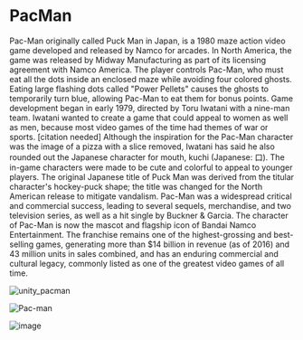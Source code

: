 # PacMan
Pac-Man originally called Puck Man in Japan, is a 1980 maze action video game developed and released by Namco for arcades.
In North America, the game was released by Midway Manufacturing as part of its licensing agreement with Namco America. 
The player controls Pac-Man, who must eat all the dots inside an enclosed maze while avoiding four colored ghosts. 
Eating large flashing dots called "Power Pellets" causes the ghosts to temporarily turn blue, allowing Pac-Man to eat them for bonus points.
Game development began in early 1979, directed by Toru Iwatani with a nine-man team.
Iwatani wanted to create a game that could appeal to women as well as men, because most video games of the time had themes of war or sports.
[citation needed] Although the inspiration for the Pac-Man character was the image of a pizza with a slice removed,
Iwatani has said he also rounded out the Japanese character for mouth, kuchi (Japanese: 口).
The in-game characters were made to be cute and colorful to appeal to younger players.
The original Japanese title of Puck Man was derived from the titular character's hockey-puck shape; 
the title was changed for the North American release to mitigate vandalism.
Pac-Man was a widespread critical and commercial success, leading to several sequels, merchandise, and two television series,
as well as a hit single by Buckner & Garcia. The character of Pac-Man is now the mascot and flagship icon of Bandai Namco Entertainment. 
The franchise remains one of the highest-grossing and best-selling games,
generating more than $14 billion in revenue (as of 2016) and 43 million units in sales combined,
and has an enduring commercial and cultural legacy, commonly listed as one of the greatest video games of all time.

![unity_pacman](https://user-images.githubusercontent.com/100313500/176639704-50067817-fed8-47e8-872d-0cc80a65ca80.gif)

![Pac-man](https://user-images.githubusercontent.com/100313500/176639235-7f7f83e4-a16d-411d-a2f6-c306509acd34.png)

![image](https://user-images.githubusercontent.com/100313500/176639365-653b74b1-d8d6-416f-b297-53b4f7cc8150.png)

